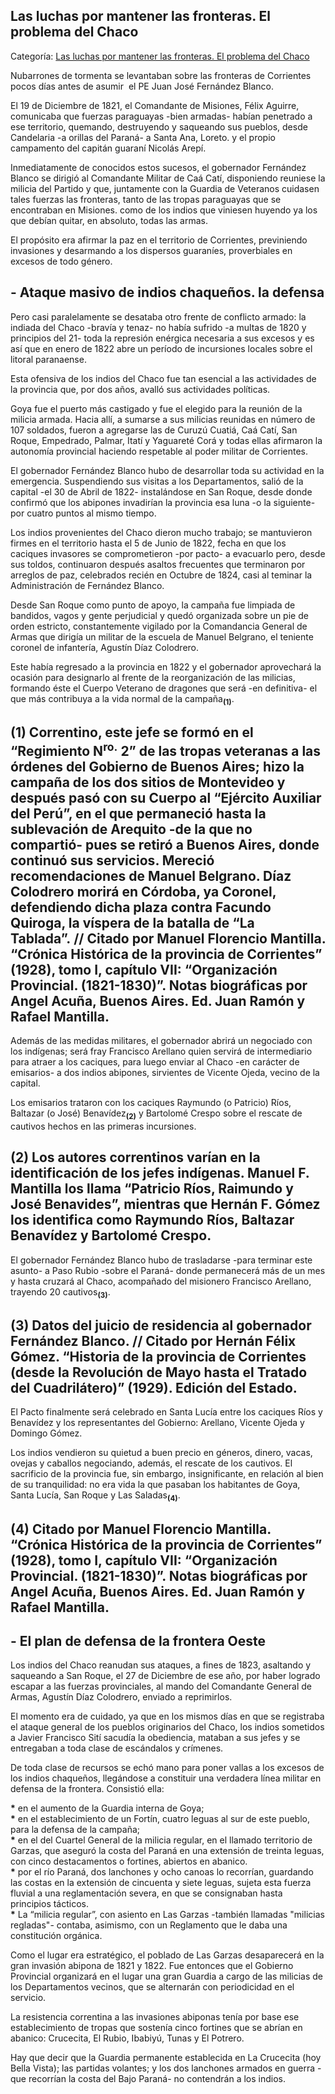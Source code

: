 ## Las luchas por mantener las fronteras. El problema del Chaco

Categoría: [Las luchas por mantener las fronteras. El problema del Chaco](http://descubrircorrientes.com.ar/2012/index.php/2751-historia-desde-1814-hasta-la-guerra-de-la-triple-alianza/de-fernandez-blanco-a-atienza-ordenamiento-estadual-1821-1837/los-pueblos-asumen-la-soberania-la-provincia-region/las-luchas-por-mantener-las-fronteras-el-problema-del-chaco)

Nubarrones de tormenta se levantaban sobre las fronteras de Corrientes pocos días antes de asumir  el PE Juan José Fernández Blanco.

El 19 de Diciembre de 1821, el Comandante de Misiones, Félix Aguirre, comunicaba que fuerzas paraguayas -bien armadas- habían penetrado a ese territorio, quemando, destruyendo y saqueando sus pueblos, desde Candelaria -a orillas del Paraná- a Santa Ana, Loreto. y el propio campamento del capitán guaraní Nicolás Arepí.

Inmediatamente de conocidos estos sucesos, el gobernador Fernández Blanco se dirigió al Comandante Militar de Caá Catí, disponiendo reuniese la milicia del Partido y que, juntamente con la Guardia de Veteranos cuidasen tales fuerzas las fronteras, tanto de las tropas paraguayas que se encontraban en Misiones. como de los indios que viniesen huyendo ya los que debían quitar, en absoluto, todas las armas.

El propósito era afirmar la paz en el territorio de Corrientes, previniendo invasiones y desarmando a los dispersos guaraníes, proverbiales en excesos de todo género.

## **\- Ataque masivo de indios chaqueños. la defensa**

Pero casi paralelamente se desataba otro frente de conflicto armado: la indiada del Chaco -bravía y tenaz- no había sufrido -a multas de 1820 y principios del 21- toda la represión enérgica necesaria a sus excesos y es así que en enero de 1822 abre un período de incursiones locales sobre el litoral paranaense.

Esta ofensiva de los indios del Chaco fue tan esencial a las actividades de la provincia que, por dos años, avalló sus actividades políticas.

Goya fue el puerto más castigado y fue el elegido para la reunión de la milicia armada. Hacia allí, a sumarse a sus milicias reunidas en número de 107 soldados, fueron a agregarse las de Curuzú Cuatiá, Caá Catí, San Roque, Empedrado, Palmar, Itatí y Yaguareté Corá y todas ellas afirmaron la autonomía provincial haciendo respetable al poder militar de Corrientes.

El gobernador Fernández Blanco hubo de desarrollar toda su actividad en la emergencia. Suspendiendo sus visitas a los Departamentos, salió de la capital -el 30 de Abril de 1822- instalándose en San Roque, desde donde confirmó que los abipones invadirían la provincia esa luna -o la siguiente- por cuatro puntos al mismo tiempo.

Los indios provenientes del Chaco dieron mucho trabajo; se mantuvieron firmes en el territorio hasta el 5 de Junio de 1822, fecha en que los caciques invasores se comprometieron -por pacto- a evacuarlo pero, desde sus toldos, continuaron después asaltos frecuentes que terminaron por arreglos de paz, celebrados recién en Octubre de 1824, casi al teminar la Administración de Fernández Blanco.

Desde San Roque como punto de apoyo, la campaña fue limpiada de bandidos, vagos y gente perjudicial y quedó organizada sobre un pie de orden estricto, constantemente vigilado por la Comandancia General de Armas que dirigía un militar de la escuela de Manuel Belgrano, el teniente coronel de infantería, Agustín Díaz Colodrero.

Este había regresado a la provincia en 1822 y el gobernador aprovechará la ocasión para designarlo al frente de la reorganización de las milicias, formando éste el Cuerpo Veterano de dragones que será -en definitiva- el que más contribuya a la vida normal de la campaña<sub><strong>(1)</strong></sub>.

## **(1)** Correntino, este jefe se formó en el “Regimiento N<sup>ro.</sup> 2” de las tropas veteranas a las órdenes del Gobierno de Buenos Aires; hizo la campaña de los dos sitios de Montevideo y después pasó con su Cuerpo al “Ejército Auxiliar del Perú”, en el que permaneció hasta la sublevación de Arequito -de la que no compartió- pues se retiró a Buenos Aires, donde continuó sus servicios. Mereció recomendaciones de Manuel Belgrano. Díaz Colodrero morirá en Córdoba, ya Coronel, defendiendo dicha plaza contra Facundo Quiroga, la víspera de la batalla de “La Tablada”. // Citado por Manuel Florencio Mantilla. “Crónica Histórica de la provincia de Corrientes” (1928), tomo I, capítulo VII: “Organización Provincial. (1821-1830)”. Notas biográficas por Angel Acuña, Buenos Aires. Ed. Juan Ramón y Rafael Mantilla.

Además de las medidas militares, el gobernador abrirá un negociado con los indígenas; será fray Francisco Arellano quien servirá de intermediario para atraer a los caciques, para luego enviar al Chaco -en carácter de emisarios- a dos indios abipones, sirvientes de Vicente Ojeda, vecino de la capital.

Los emisarios trataron con los caciques Raymundo (o Patricio) Ríos, Baltazar (o José) Benavídez<sub><strong>(2)</strong></sub> y Bartolomé Crespo sobre el rescate de cautivos hechos en las primeras incursiones.

## **(2)** Los autores correntinos varían en la identificación de los jefes indígenas. Manuel F. Mantilla los llama “Patricio Ríos, Raimundo y José Benavides”, mientras que Hernán F. Gómez los identifica como Raymundo Ríos, Baltazar Benavídez y Bartolomé Crespo.

El gobernador Fernández Blanco hubo de trasladarse -para terminar este asunto- a Paso Rubio -sobre el Paraná- donde permanecerá más de un mes y hasta cruzará al Chaco, acompañado del misionero Francisco Arellano, trayendo 20 cautivos<sub><strong>(3)</strong></sub>.

## **(3)** Datos del juicio de residencia al gobernador Fernández Blanco. // Citado por Hernán Félix Gómez. “Historia de la provincia de Corrientes (desde la Revolución de Mayo hasta el Tratado del Cuadrilátero)” (1929). Edición del Estado.

El Pacto finalmente será celebrado en Santa Lucía entre los caciques Ríos y Benavídez y los representantes del Gobierno: Arellano, Vicente Ojeda y Domingo Gómez.

Los indios vendieron su quietud a buen precio en géneros, dinero, vacas, ovejas y caballos negociando, además, el rescate de los cautivos. El sacrificio de la provincia fue, sin embargo, insignificante, en relación al bien de su tranquilidad: no era vida la que pasaban los habitantes de Goya, Santa Lucía, San Roque y Las Saladas<sub><strong>(4)</strong></sub>.

## **(4)** Citado por Manuel Florencio Mantilla. “Crónica Histórica de la provincia de Corrientes” (1928), tomo I, capítulo VII: “Organización Provincial. (1821-1830)”. Notas biográficas por Angel Acuña, Buenos Aires. Ed. Juan Ramón y Rafael Mantilla.

## **\- El plan de defensa de la frontera Oeste**

Los indios del Chaco reanudan sus ataques, a fines de 1823, asaltando y saqueando a San Roque, el 27 de Diciembre de ese año, por haber logrado escapar a las fuerzas provinciales, al mando del Comandante General de Armas, Agustín Díaz Colodrero, enviado a reprimirlos.

El momento era de cuidado, ya que en los mismos días en que se registraba el ataque general de los pueblos originarios del Chaco, los indios sometidos a Javier Francisco Sití sacudía la obediencia, mataban a sus jefes y se entregaban a toda clase de escándalos y crímenes.

De toda clase de recursos se echó mano para poner vallas a los excesos de los indios chaqueños, llegándose a constituir una verdadera línea militar en defensa de la frontera. Consistió ella:

**\*** en el aumento de la Guardia interna de Goya;  
**\*** en el establecimiento de un Fortín, cuatro leguas al sur de este pueblo, para la defensa de la campaña;  
**\*** en el del Cuartel General de la milicia regular, en el llamado territorio de Garzas, que aseguró la costa del Paraná en una extensión de treinta leguas, con cinco destacamentos o fortines, abiertos en abanico.  
**\*** por el río Paraná, dos lanchones y ocho canoas lo recorrían, guardando las costas en la extensión de cincuenta y siete leguas, sujeta esta fuerza fluvial a una reglamentación severa, en que se consignaban hasta principios tácticos.  
**\*** La “milicia regular”, con asiento en Las Garzas -también llamadas "milicias regladas"- contaba, asimismo, con un Reglamento que le daba una constitución orgánica.

Como el lugar era estratégico, el poblado de Las Garzas desaparecerá en la gran invasión abipona de 1821 y 1822. Fue entonces que el Gobierno Provincial organizará en el lugar una gran Guardia a cargo de las milicias de los Departamentos vecinos, que se alternarán con periodicidad en el servicio.

La resistencia correntina a las invasiones abiponas tenía por base ese establecimiento de tropas que sostenía cinco fortines que se abrían en abanico: Crucecita, El Rubio, Ibabiyú, Tunas y El Potrero.

Hay que decir que la Guardia permanente establecida en La Crucecita (hoy Bella Vista); las partidas volantes; y los dos lanchones armados en guerra -que recorrían la costa del Bajo Paraná- no contendrán a los indios.